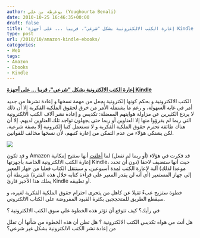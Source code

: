 ```yaml
---
author: يوغرطة بن علي (Youghourta Benali)
date: 2010-10-25 16:46:35+00:00
draft: false
title: 'إعارة الكتب الالكترونية بشكل "شرعي"، قريبا ... على أجهزة Kindle '
type: post
url: /2010/10/amazon-kindle-ebooks/
categories:
- Web
tags:
- Amazon
- Ebooks
- Kindle
---
```


**[إعارة الكتب الالكترونية بشكل "شرعي"، قريبا ... على أجهزة Kindle](http://www.it-scoop.com/2010/10/amazon-kindle-ebooks/)**


الكتب الالكترونية و بحكم كونها إلكترونية يجعل من مهمة نسخها و إعادة نشرها من جديد أمر في غاية السهولة، و رغم ما يشتمله الأمر من خرق لحقوق الملكية الفكرية إلا أن ذلك لا يردع الكثيرين عن مزاولة هوايتهم المفضلة: تكديس و إعادة نشر آلاف الكتب الالكترونية التي ربما لم يقرؤوا منها إلا العناوين أو ربما حتى يجهلون تواجد تلك العناوين لديهم. إلا أن هناك طائفة تحترم حقوق الملكية الفكرية و لا تستعمل كتبا إلكترونية إلا بصفة شرعية، لكن يشتكي هؤلاء من عدم التمكن من إعارة كتبهم، لأن نسخها مخالف للقوانين.

[![](http://www.it-scoop.com/wp-content/uploads/2010/10/amazon_kindle_2_with_books.jpg)
](http://www.it-scoop.com/2010/10/amazon-kindle-ebooks/)

و قد تكون Amazon قد فكرت في هؤلاء (أو ربما لم تفعل) لما [أعلنت](http://www.amazon.com/tag/kindle/forum/ref=cm_cd_tfp_ef_tft_tp?_encoding=UTF8&cdForum=Fx1D7SY3BVSESG&cdThread=Tx1G2UIO9PJO50V&displayType=tagsDetail) أنها ستتيح إمكانية إعارة الكتب الالكترونية الخاصة بأجهزتها Kindle، حيث أنها ستضيف لاحقا (دون أن تحدد موعدا لذلك) آلية لإعارة الكتب لمدة أسبوعين، و سينتقل الكتاب فعليا من جهاز المعير إلى جهاز المستعير (أي أنه لن يقدر المعير على قراءة كتابه خلال هذه الفترة) شريطة أن يملك هذا الأخير قارئ Kindle أو تطبيقه.

خطوة ستزيح عبءً ثقيلا عن كاهل من يتحرى احترام حقوق الملكية الفكرية لغيره، و سيقطع الطريق للمتحججين بكثرة القيود المفروضة على الكتاب الالكتروني.

في رأيك؟ كيف تتوقع أن تؤثر هذه الخطوة على سوق الكتب الالكترونية ؟

هل أنت من هواة تكديس الكتب الالكترونية ؟ هل تظن أن هذه الخطوة من شأنها أن تقلل من إعادة نشر الكتب الالكترونية بشكل غير شرعي؟
